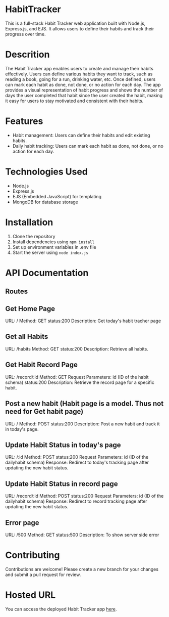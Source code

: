 # HabitTracker
This is a full-stack Habit Tracker web application built with Node.js, Express.js, and EJS. It allows users to define their habits and track their progress over time.

# Descrition
The Habit Tracker app enables users to create and manage their habits effectively. Users can define various habits they want to track, such as reading a book, going for a run, drinking water, etc. Once defined, users can mark each habit as done, not done, or no action for each day. The app provides a visual representation of habit progress and shows the number of days the user completed that habit since the user created the habit, making it easy for users to stay motivated and consistent with their habits.

# Features
- Habit management: Users can define their habits and edit existing habits.
- Daily habit tracking: Users can mark each habit as done, not done, or no action for each day.

# Technologies Used
- Node.js
- Express.js
- EJS (Embedded JavaScript) for templating
- MongoDB for database storage

# Installation
1. Clone the repository
2. Install dependencies using `npm install`
3. Set up environment variables in .env file
4. Start the server using `node index.js`

# API Documentation
## Routes

## Get Home Page
URL: /
Method: GET
status:200
Description: Get today's habit tracher page

## Get all Habits
URL: /habits
Method: GET
status:200
Description: Retrieve all habits.

## Get Habit Record Page
URL: /record/:id
Method: GET
Request Parameters: id (ID of the habit schema)
status:200
Description: Retrieve the record page for a specific habit.

## Post a new habit (Habit page is a model. Thus not need for Get habit page) 
URL: /
Method: POST
status:200
Description: Post a new habit and track it in today's page.

## Update Habit Status in today's page
URL: /:id
Method: POST
status:200
Request Parameters: id (ID of the dailyhabit schema)
Response: Redirect to today's tracking page after updating the new habit status.

## Update Habit Status in record page
URL: /record/:id
Method: POST
status:200
Request Parameters: id (ID of the dailyhabit schema)
Response: Redirect to record tracking page after updating the new habit status.

## Error page
URL: /500
Method: GET
status:500
Description: To show server side error

# Contributing
Contributions are welcome! Please create a new branch for your changes and submit a pull request for review.

# Hosted URL
You can access the deployed Habit Tracker app [here]().




